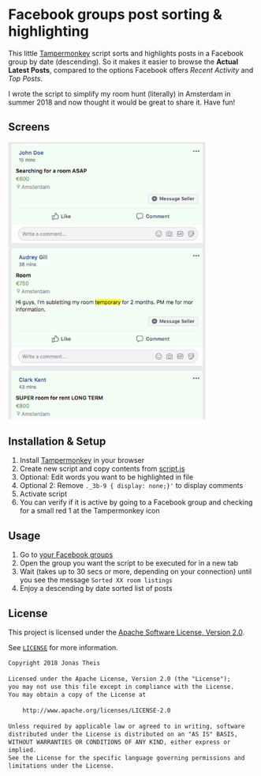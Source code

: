 # Facebook groups post sorting & highlighting

This little [Tampermonkey](https://tampermonkey.net/) script sorts and highlights posts in a Facebook group by date (descending). So it makes it easier to browse the **Actual Latest Posts**, compared to the options Facebook offers *Recent Activity* and *Top Posts*.

I wrote the script to simplify my room hunt (literally) in Amsterdam in summer 2018 and now thought it would be great to share it. Have fun!

## Screens
<span><img src="assets/screen.png?raw=true" width="400px" /></span>

## Installation & Setup

1. Install [Tampermonkey](https://tampermonkey.net/) in your browser
2. Create new script and copy contents from [script.js](script.js)
3. Optional: Edit words you want to be highlighted in file
4. Optional 2: Remove `._3b-9 { display: none;}'` to display comments
5. Activate script
6. You can verify if it is active by going to a Facebook group and checking for a small red 1 at the Tampermonkey icon

## Usage

1. Go to [your Facebook groups](https://www.facebook.com/groups/)
2. Open the group you want the script to be executed for in a new tab
3. Wait (takes up to 30 secs or more, depending on your connection) until you see the message `Sorted XX room listings`
4. Enjoy a descending by date sorted list of posts

## License

This project is licensed under the [Apache Software License, Version 2.0](http://www.apache.org/licenses/LICENSE-2.0).

See [`LICENSE`](LICENSE) for more information.

    Copyright 2018 Jonas Theis

    Licensed under the Apache License, Version 2.0 (the "License");
    you may not use this file except in compliance with the License.
    You may obtain a copy of the License at

        http://www.apache.org/licenses/LICENSE-2.0

    Unless required by applicable law or agreed to in writing, software
    distributed under the License is distributed on an "AS IS" BASIS,
    WITHOUT WARRANTIES OR CONDITIONS OF ANY KIND, either express or implied.
    See the License for the specific language governing permissions and
    limitations under the License.
